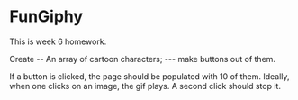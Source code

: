 # FunGiphy

This is week 6 homework. 

Create -- An array of cartoon characters; --- make buttons out of them. 

If a button is clicked, the page should be populated with 10 of them. Ideally, when one clicks on an image, the gif plays. A second click should stop it.
